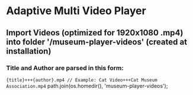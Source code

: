 # Adaptive Multi Video Player

## Import Videos (optimized for 1920x1080 .mp4) into folder '/museum-player-videos' (created at installation)

### Title and Author are parsed in this form:
`
{title}+++{author}.mp4
// Example: Cat Video+++Cat Museum Association.mp4
`
path.join(os.homedir(), 'museum-player-videos');
